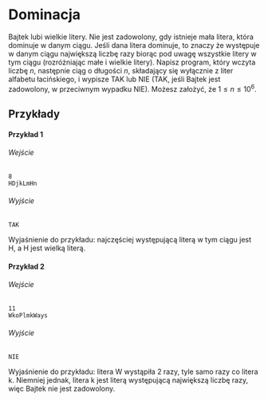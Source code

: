 # Dominacja

Bajtek lubi wielkie litery. Nie jest zadowolony, gdy istnieje mała litera, która dominuje w danym ciągu. Jeśli dana litera dominuje, to znaczy że występuje w danym ciągu największą liczbę razy biorąc pod uwagę wszystkie litery w tym ciągu (rozróżniając małe i wielkie litery). Napisz program, który wczyta liczbę $n$, następnie ciąg o długości $n$, składający się wyłącznie z liter alfabetu łacińskiego, i wypisze TAK lub NIE (TAK, jeśli Bajtek jest zadowolony, w przeciwnym wypadku NIE). Możesz założyć, że $1 \leq n \leq 10^{6}$.

## Przykłady


#### Przykład 1


###### Wejście

```
8
HDjkLmHn
```

###### Wyjście

```
TAK
```
Wyjaśnienie do przykładu: najczęściej występującą literą w tym ciągu jest H, a H jest wielką literą.

#### Przykład 2


###### Wejście

```
11
WkoPlmkWays
```

###### Wyjście

```
NIE
```
Wyjaśnienie do przykładu: litera W wystąpiła 2 razy, tyle samo razy co litera k. Niemniej jednak, litera k jest literą występującą największą liczbę razy, więc Bajtek nie jest zadowolony.



